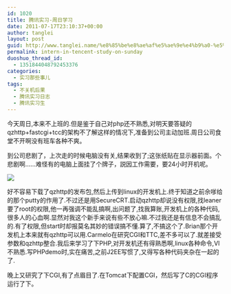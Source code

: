 ```yaml
---
id: 1020
title: 腾讯实习-周日学习
date: 2011-07-17T23:10:37+00:00
author: tanglei
layout: post
guid: http://www.tanglei.name/%e8%85%be%e8%ae%af%e5%ae%9e%e4%b9%a0-%e5%91%a8%e6%97%a5%e5%ad%a6%e4%b9%a0/
permalink: intern-in-tencent-study-on-sunday
duoshuo_thread_id:
  - 1351844048792453376
categories:
  - 实习那些事儿
tags:
  - 不关机后果
  - 腾讯实习日志
  - 腾讯实习生
---
```

今天周日,本来不上班的.但是鉴于自己对php还不熟悉,对明天要答疑的qzhttp+fastcgi+tcc的架构不了解这样的情况下,准备到公司主动加班.周日公司食堂不开啊没有班车各种不爽。

到公司悲剧了，上次走的时候电脑没有关,结果收到了;这张纸贴在显示器前面。个悲剧啊……难怪有的电脑上面挂了个牌子，説因工作需要，要24小时开机呢。

![](http://www.tanglei.name/wp-content/uploads/2011/07/071811_0310_1.png)

好不容易下载了qzhttp的发布包,然后上传到linux的开发机上.终于知道之前佘嗲给的那个putty的作用了.不过还是用SecureCRT.启动qzhttp却说没有权限,找leaner要了root的权限,他一再强调不能乱搞啊,出问题了,找我算账,开发机上的各种代码,很多人的心血啊.显然对我这个新手来说有些不放心嘛.不过我还是有信息不会搞乱的.有了权限,但start时却报莫名其妙的错误搞不懂.算了,不搞这个了.Brian那个开发机上本来就有qzhttp可以用.Carmelo在研究CGI和TTC,差不多可以了.就差接受参数和qzhttp整合.我后来学习了下PHP,对开发机还有得熟悉啊,linux各种命令,VI不熟悉.写PHPdemo时,实在痛苦,之前J2EE写惯了,又得写各种代码夹杂在一起的了.

晚上又研究了下CGI,有了点眉目了.在Tomcat下配置CGI，然后写了C的CGI程序运行了下。
